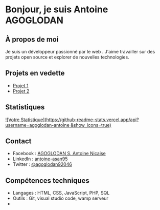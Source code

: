 # Bonjour, je suis Antoine AGOGLODAN

## À propos de moi

Je suis un développeur passionné par le web . J'aime travailler sur des projets open source et explorer de nouvelles technologies.

## Projets en vedette

- [Projet 1](https://github.com/agoglodan-antoine/projet1)
- [Projet 2](https://github.com/agoglodan-antoine/projet2)

## Statistiques

[![Votre Statistique](https://github-readme-stats.vercel.app/api?username=agoglodan-antoine &show_icons=true)](https://github.com/anuraghazra/github-readme-stats)

## Contact
- Facebook : [AGOGLODAN S. Antoine Nicaise](https://www.facebook.com/antoine.agoglodan.9)
- LinkedIn : [antoine-asan95](https://www.linkedin.com/in/antoine-asan95/)
- Twitter : [@agoglodan92046](https://twitter.com/agoglodan92046)
<!--- Blog : [Votre Blog](https://votre-blog.com)--->

## Compétences techniques

- Langages : HTML, CSS, JavaScript, PHP, SQL
- Outils : Git, visual studio code, wamp serveur 
- 

<!---
agoglodan-antoine/agoglodan-antoine is a ✨ special ✨ repository because its `README.md` (this file) appears on your GitHub profile.
You can click the Preview link to take a look at your changes.
--->
